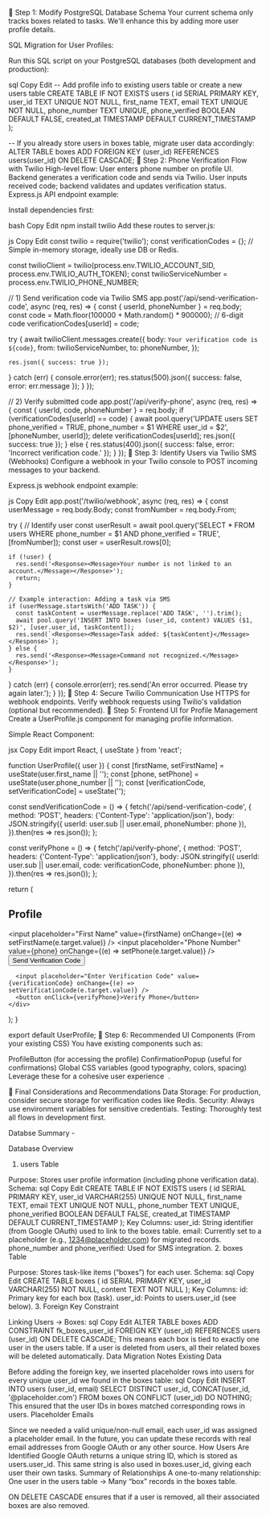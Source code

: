 🔸 Step 1: Modify PostgreSQL Database Schema
Your current schema only tracks boxes related to tasks. We'll enhance this by adding more user profile details.

SQL Migration for User Profiles:

Run this SQL script on your PostgreSQL databases (both development and production):

sql
Copy
Edit
-- Add profile info to existing users table or create a new users table
CREATE TABLE IF NOT EXISTS users (
  id SERIAL PRIMARY KEY,
  user_id TEXT UNIQUE NOT NULL,
  first_name TEXT,
  email TEXT UNIQUE NOT NULL,
  phone_number TEXT UNIQUE,
  phone_verified BOOLEAN DEFAULT FALSE,
  created_at TIMESTAMP DEFAULT CURRENT_TIMESTAMP
);

-- If you already store users in boxes table, migrate user data accordingly:
ALTER TABLE boxes
ADD FOREIGN KEY (user_id) REFERENCES users(user_id) ON DELETE CASCADE;
🔸 Step 2: Phone Verification Flow with Twilio
High-level flow:
User enters phone number on profile UI.
Backend generates a verification code and sends via Twilio.
User inputs received code; backend validates and updates verification status.
Express.js API endpoint example:

Install dependencies first:

bash
Copy
Edit
npm install twilio
Add these routes to server.js:

js
Copy
Edit
const twilio = require('twilio');
const verificationCodes = {}; // Simple in-memory storage, ideally use DB or Redis.

const twilioClient = twilio(process.env.TWILIO_ACCOUNT_SID, process.env.TWILIO_AUTH_TOKEN);
const twilioServiceNumber = process.env.TWILIO_PHONE_NUMBER;

// 1) Send verification code via Twilio SMS
app.post('/api/send-verification-code', async (req, res) => {
  const { userId, phoneNumber } = req.body;
  const code = Math.floor(100000 + Math.random() * 900000); // 6-digit code
  verificationCodes[userId] = code;

  try {
    await twilioClient.messages.create({
      body: `Your verification code is ${code}`,
      from: twilioServiceNumber,
      to: phoneNumber,
    });

    res.json({ success: true });
  } catch (err) {
    console.error(err);
    res.status(500).json({ success: false, error: err.message });
  }
});

// 2) Verify submitted code
app.post('/api/verify-phone', async (req, res) => {
  const { userId, code, phoneNumber } = req.body;
  if (verificationCodes[userId] == code) {
    await pool.query('UPDATE users SET phone_verified = TRUE, phone_number = $1 WHERE user_id = $2', [phoneNumber, userId]);
    delete verificationCodes[userId];
    res.json({ success: true });
  } else {
    res.status(400).json({ success: false, error: 'Incorrect verification code.' });
  }
});
🔸 Step 3: Identify Users via Twilio SMS (Webhooks)
Configure a webhook in your Twilio console to POST incoming messages to your backend.

Express.js webhook endpoint example:

js
Copy
Edit
app.post('/twilio/webhook', async (req, res) => {
  const userMessage = req.body.Body;
  const fromNumber = req.body.From;

  try {
    // Identify user
    const userResult = await pool.query('SELECT * FROM users WHERE phone_number = $1 AND phone_verified = TRUE', [fromNumber]);
    const user = userResult.rows[0];

    if (!user) {
      res.send('<Response><Message>Your number is not linked to an account.</Message></Response>');
      return;
    }

    // Example interaction: Adding a task via SMS
    if (userMessage.startsWith('ADD TASK')) {
      const taskContent = userMessage.replace('ADD TASK', '').trim();
      await pool.query('INSERT INTO boxes (user_id, content) VALUES ($1, $2)', [user.user_id, taskContent]);
      res.send(`<Response><Message>Task added: ${taskContent}</Message></Response>`);
    } else {
      res.send('<Response><Message>Command not recognized.</Message></Response>');
    }
  } catch (err) {
    console.error(err);
    res.send('<Response><Message>An error occurred. Please try again later.</Message></Response>');
  }
});
🔸 Step 4: Secure Twilio Communication
Use HTTPS for webhook endpoints.
Verify webhook requests using Twilio's validation (optional but recommended).
🔸 Step 5: Frontend UI for Profile Management
Create a UserProfile.js component for managing profile information.

Simple React Component:

jsx
Copy
Edit
import React, { useState } from 'react';

function UserProfile({ user }) {
  const [firstName, setFirstName] = useState(user.first_name || '');
  const [phone, setPhone] = useState(user.phone_number || '');
  const [verificationCode, setVerificationCode] = useState('');

  const sendVerificationCode = () => {
    fetch('/api/send-verification-code', {
      method: 'POST',
      headers: {'Content-Type': 'application/json'},
      body: JSON.stringify({ userId: user.sub || user.email, phoneNumber: phone }),
    }).then(res => res.json());
  };

  const verifyPhone = () => {
    fetch('/api/verify-phone', {
      method: 'POST',
      headers: {'Content-Type': 'application/json'},
      body: JSON.stringify({ userId: user.sub || user.email, code: verificationCode, phoneNumber: phone }),
    }).then(res => res.json());
  };

  return (
    <div className="content-container">
      <h2>Profile</h2>
      <input placeholder="First Name" value={firstName} onChange={(e) => setFirstName(e.target.value)} />
      <input placeholder="Phone Number" value={phone} onChange={(e) => setPhone(e.target.value)} />
      <button onClick={sendVerificationCode}>Send Verification Code</button>

      <input placeholder="Enter Verification Code" value={verificationCode} onChange={(e) => setVerificationCode(e.target.value)} />
      <button onClick={verifyPhone}>Verify Phone</button>
    </div>
  );
}

export default UserProfile;
🔸 Step 6: Recommended UI Components (From your existing CSS)
You have existing components such as:

ProfileButton (for accessing the profile)
ConfirmationPopup (useful for confirmations)
Global CSS variables (good typography, colors, spacing)
Leverage these for a cohesive user experience​
​
.

🔸 Final Considerations and Recommendations
Data Storage: For production, consider secure storage for verification codes like Redis.
Security: Always use environment variables for sensitive credentials.
Testing: Thoroughly test all flows in development first.

Databse Summary -

Database Overview
1. users Table

Purpose: Stores user profile information (including phone verification data).
Schema:
sql
Copy
Edit
CREATE TABLE IF NOT EXISTS users (
  id SERIAL PRIMARY KEY,
  user_id VARCHAR(255) UNIQUE NOT NULL,
  first_name TEXT,
  email TEXT UNIQUE NOT NULL,
  phone_number TEXT UNIQUE,
  phone_verified BOOLEAN DEFAULT FALSE,
  created_at TIMESTAMP DEFAULT CURRENT_TIMESTAMP
);
Key Columns:
user_id: String identifier (from Google OAuth) used to link to the boxes table.
email: Currently set to a placeholder (e.g., 1234@placeholder.com) for migrated records.
phone_number and phone_verified: Used for SMS integration.
2. boxes Table

Purpose: Stores task-like items (“boxes”) for each user.
Schema:
sql
Copy
Edit
CREATE TABLE boxes (
  id SERIAL PRIMARY KEY,
  user_id VARCHAR(255) NOT NULL,
  content TEXT NOT NULL
);
Key Columns:
id: Primary key for each box (task).
user_id: Points to users.user_id (see below).
3. Foreign Key Constraint

Linking Users → Boxes:
sql
Copy
Edit
ALTER TABLE boxes
ADD CONSTRAINT fk_boxes_user_id
FOREIGN KEY (user_id)
REFERENCES users (user_id)
ON DELETE CASCADE;
This means each box is tied to exactly one user in the users table.
If a user is deleted from users, all their related boxes will be deleted automatically.
Data Migration Notes
Existing Data

Before adding the foreign key, we inserted placeholder rows into users for every unique user_id we found in the boxes table:
sql
Copy
Edit
INSERT INTO users (user_id, email)
SELECT DISTINCT user_id, CONCAT(user_id, '@placeholder.com')
FROM boxes
ON CONFLICT (user_id) DO NOTHING;
This ensured that the user IDs in boxes matched corresponding rows in users.
Placeholder Emails

Since we needed a valid unique/non-null email, each user_id was assigned a placeholder email.
In the future, you can update these records with real email addresses from Google OAuth or any other source.
How Users Are Identified
Google OAuth returns a unique string ID, which is stored as users.user_id.
This same string is also used in boxes.user_id, giving each user their own tasks.
Summary of Relationships
A one-to-many relationship:
One user in the users table → Many “box” records in the boxes table.

ON DELETE CASCADE ensures that if a user is removed, all their associated boxes are also removed.